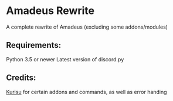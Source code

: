 # Amadeus Rewrite
A complete rewrite of Amadeus (excluding some addons/modules)

## Requirements:
Python 3.5 or newer
Latest version of discord.py

## Credits:
[Kurisu](https://github.com/nh-server/Kurisu) for certain addons and commands, as well as error handing
